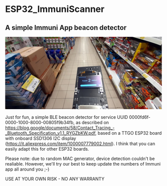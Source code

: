 # ESP32_ImmuniScanner
## A simple Immuni App beacon detector

![Out for a walk?](assets/image1.jpg "")

Just for fun, a simple BLE beacon detector for service UUID 0000fd6f-0000-1000-8000-00805f9b34fb, as described on https://blog.google/documents/58/Contact_Tracing_-_Bluetooth_Specification_v1.1_RYGZbKW.pdf, based on a
TTGO ESP32 board with onboard SSD1306 I2C display (https://it.aliexpress.com/item/1000007779002.html). I think that you can easily adapt this for other ESP32 boards.

Please note: due to random MAC generator, device detection couldn't be realiable. However, we'll try our best to keep update the numbers of Immuni app all around you ;-)

USE AT YOUR OWN RISK - NO ANY WARRANTY
